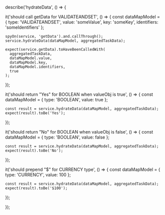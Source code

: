 describe('hydrateData', () => {
  
  it('should call getData for VALIDATEANDSET', () => {
    const dataMapModel = {
      type: 'VALIDATEANDSET',
      value: 'someValue',
      key: 'someKey',
      identifiers: 'someIdentifiers'
    };
    
    spyOn(service, 'getData').and.callThrough();
    service.hydrateData(dataMapModel, aggregatedTaskData);
    
    expect(service.getData).toHaveBeenCalledWith(
      aggregatedTaskData, 
      dataMapModel.value, 
      dataMapModel.key, 
      dataMapModel.identifiers, 
      true
    );
  });

  it('should return "Yes" for BOOLEAN when valueObj is true', () => {
    const dataMapModel = {
      type: 'BOOLEAN',
      value: true
    };

    const result = service.hydrateData(dataMapModel, aggregatedTaskData);
    expect(result).toBe('Yes');
  });

  it('should return "No" for BOOLEAN when valueObj is false', () => {
    const dataMapModel = {
      type: 'BOOLEAN',
      value: false
    };

    const result = service.hydrateData(dataMapModel, aggregatedTaskData);
    expect(result).toBe('No');
  });

  it('should prepend "$" for CURRENCY type', () => {
    const dataMapModel = {
      type: 'CURRENCY',
      value: 100
    };

    const result = service.hydrateData(dataMapModel, aggregatedTaskData);
    expect(result).toBe('$100');
  });

});
